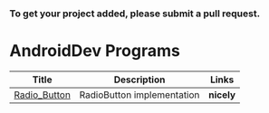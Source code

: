 
### To get your project added, please submit a pull request.

AndroidDev Programs
======

Title | Description | Links
------        |      ------     |      ------
[Radio_Button](https://github.com/Smith-Coder/Android_Radio_Button.git)  |   RadioButton implementation   |     **nicely**

